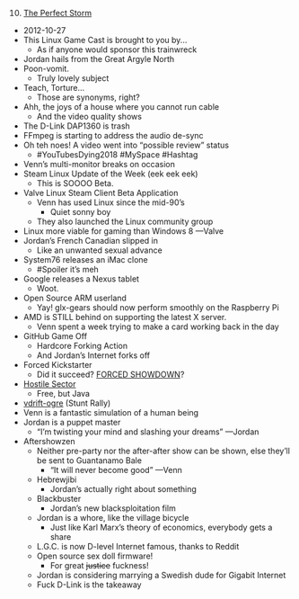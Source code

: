 10. [The Perfect Storm](https://linuxgamecast.com/2012/10/linuxgamecast-weekly-ep10-the-perfect-storm/)
   * 2012-10-27
   * This Linux Game Cast is brought to you by...
      * As if anyone would sponsor this trainwreck
   * Jordan hails from the Great Argyle North
   * Poon-vomit.
      * Truly lovely subject
   * Teach, Torture…
      * Those are synonyms, right?
   * Ahh, the joys of a house where you cannot run cable
      * And the video quality shows
   * The D-Link DAP1360 is trash
   * FFmpeg is starting to address the audio de-sync
   * Oh teh noes!  A video went into “possible review” status
      * #YouTubesDying2018 #MySpace #Hashtag
   * Venn’s multi-monitor breaks on occasion
   * Steam Linux Update of the Week (eek eek eek)
      * This is SOOOO Beta.
   * Valve Linux Steam Client Beta Application
      * Venn has used Linux since the mid-90’s
         * Quiet sonny boy
      * They also launched the Linux community group
   * Linux more viable for gaming than Windows 8  —Valve
   * Jordan’s French Canadian slipped in
      * Like an unwanted sexual advance
   * System76 releases an iMac clone
      * #Spoiler it’s meh
   * Google releases a Nexus tablet
      * Woot.
   * Open Source ARM userland
      * Yay!  glx-gears should now perform smoothly on the Raspberry Pi
   * AMD is STILL behind on supporting the latest X server.
      * Venn spent a week trying to make a card working back in the day
   * GitHub Game Off
      * Hardcore Forking Action
      * And Jordan’s Internet forks off
   * Forced Kickstarter
      * Did it succeed?  [FORCED SHOWDOWN](http://store.steampowered.com/app/265000/FORCED_SHOWDOWN/)?
   * [Hostile Sector](http://mindemia.com/hostilesector/)
      * Free, but Java
   * [vdrift-ogre](https://vdrift.net/Forum/printthread.php?tid=1629) (Stunt Rally)
   * Venn is a fantastic simulation of a human being
   * Jordan is a puppet master
      * “I’m twisting your mind and slashing your dreams”  —Jordan
   * Aftershowzen
      * Neither pre-party nor the after-after show can be shown, else they’ll be sent to Guantanamo Bale
         * “It will never become good”  —Venn
      * Hebrewjibi
         * Jordan’s actually right about something
      * Blackbuster
         * Jordan’s new blacksploitation film
      * Jordan is a whore, like the village bicycle
         * Just like Karl Marx’s theory of economics, everybody gets a share
      * L.G.C. is now D-level Internet famous, thanks to Reddit
      * Open source sex doll firmware!
         * For great ~~justice~~ fuckness!
      * Jordan is considering marrying a Swedish dude for Gigabit Internet
      * Fuck D-Link is the takeaway
